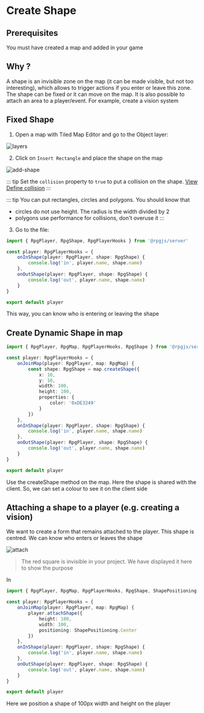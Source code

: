 # Create Shape

## Prerequisites

You must have created a map and added in your game

## Why ?

A shape is an invisible zone on the map (it can be made visible, but not too interesting), which allows to trigger actions if you enter or leave this zone. The shape can be fixed or it can move on the map.
It is also possible to attach an area to a player/event. For example, create a vision system

## Fixed Shape

1. Open a map with Tiled Map Editor and go to the Object layer:

![layers](/assets/layers.png)

2. Click on `Insert Rectangle` and place the shape on the map

![add-shape](/assets/add-shape.png)


::: tip
Set the `collision` property to `true` to put a collision on the shape. [View Define collision](/guide/create-tileset.html#define-collisions)
:::

::: tip
You can put rectangles, circles and polygons. 
You should know that
- circles do not use height. The radius is the width divided by 2
- polygons use performance for collisions, don't overuse it
:::

3. Go to the file: <PathTo to="serverDir" file="player.ts" />

```ts
import { RpgPlayer, RpgShape, RpgPlayerHooks } from '@rpgjs/server'

const player: RpgPlayerHooks = {
    onInShape(player: RpgPlayer, shape: RpgShape) {
        console.log('in', player.name, shape.name)
    },
    onOutShape(player: RpgPlayer, shape: RpgShape) {
        console.log('out', player.name, shape.name)
    }
}

export default player
```

This way, you can know who is entering or leaving the shape

## Create Dynamic Shape in map

```ts
import { RpgPlayer, RpgMap, RpgPlayerHooks, RpgShape } from '@rpgjs/server'

const player: RpgPlayerHooks = {
    onJoinMap(player: RpgPlayer, map: RpgMap) {
        const shape: RpgShape = map.createShape({ 
            x: 10,
            y: 10,
            width: 100,
            height: 100,
            properties: {
                color: '0xDE3249'
            }
        })
    },
    onInShape(player: RpgPlayer, shape: RpgShape) {
        console.log('in', player.name, shape.name)
    },
    onOutShape(player: RpgPlayer, shape: RpgShape) {
        console.log('out', player.name, shape.name)
    }
}

export default player
```

Use the createShape method on the map. Here the shape is shared with the client. So, we can set a colour to see it on the client side

## Attaching a shape to a player (e.g. creating a vision)

We want to create a form that remains attached to the player. This shape is centred. We can know who enters or leaves the shape

![attach](/assets/attach-shape.png)

> The red square is invisible in your project. We have displayed it here to show the purpose

In <PathTo to="playerFile" />

```ts
import { RpgPlayer, RpgMap, RpgPlayerHooks, RpgShape, ShapePositioning } from '@rpgjs/server'

const player: RpgPlayerHooks = {
    onJoinMap(player: RpgPlayer, map: RpgMap) {
        player.attachShape({
            height: 100,
            width: 100,
            positioning: ShapePositioning.Center
        })
    },
    onInShape(player: RpgPlayer, shape: RpgShape) {
        console.log('in', player.name, shape.name)
    },
    onOutShape(player: RpgPlayer, shape: RpgShape) {
        console.log('out', player.name, shape.name)
    }
}

export default player
```

Here we position a shape of 100px width and height on the player